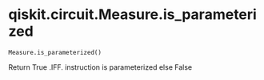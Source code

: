 # qiskit.circuit.Measure.is\_parameterized

`Measure.is_parameterized()`

Return True .IFF. instruction is parameterized else False
